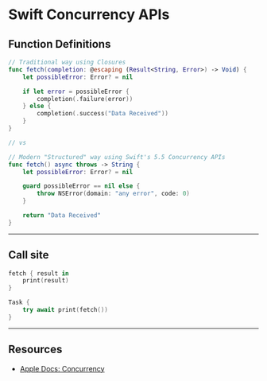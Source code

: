 # Swift Concurrency APIs

## Function Definitions
```swift 
// Traditional way using Closures
func fetch(completion: @escaping (Result<String, Error>) -> Void) {
    let possibleError: Error? = nil

    if let error = possibleError {
        completion(.failure(error))
    } else {
        completion(.success("Data Received"))
    }
}

// vs

// Modern "Structured" way using Swift's 5.5 Concurrency APIs
func fetch() async throws -> String {
    let possibleError: Error? = nil

    guard possibleError == nil else {
        throw NSError(domain: "any error", code: 0)
    }

    return "Data Received"
}
```

***

## Call site

```swift
fetch { result in
    print(result)
}

Task {
    try await print(fetch())
}
```

***

## Resources 

* [Apple Docs: Concurrency](https://developer.apple.com/documentation/swift/swift_standard_library/concurrency)
